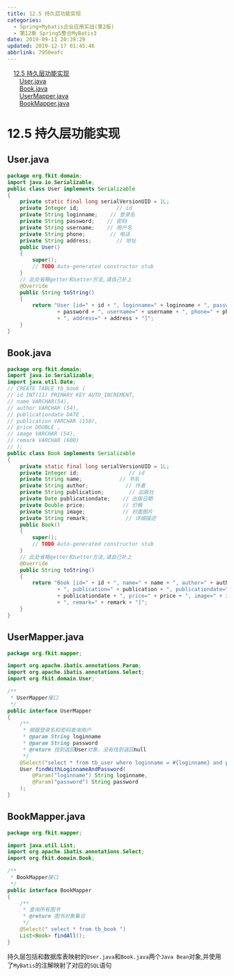 ```yaml
---
title: 12.5 持久层功能实现
categories: 
  - Spring+Mybatis企业应用实战(第2版)
  - 第12章 Spring5整合MyBatis3
date: 2019-09-11 20:39:29
updated: 2019-12-17 01:45:46
abbrlink: 7950eefc
---
```

<div id='my_toc'><a href="/JavaReadingNotes/7950eefc/#12.5-持久层功能实现" class="header_1">12.5 持久层功能实现</a><br><a href="/JavaReadingNotes/7950eefc/#User.java" class="header_2">User.java</a><br><a href="/JavaReadingNotes/7950eefc/#Book.java" class="header_2">Book.java</a><br><a href="/JavaReadingNotes/7950eefc/#UserMapper.java" class="header_2">UserMapper.java</a><br><a href="/JavaReadingNotes/7950eefc/#BookMapper.java" class="header_2">BookMapper.java</a><br></div>
<style>
    .header_1{
        margin-left: 1em;
    }
    .header_2{
        margin-left: 2em;
    }
    .header_3{
        margin-left: 3em;
    }
    .header_4{
        margin-left: 4em;
    }
    .header_5{
        margin-left: 5em;
    }
    .header_6{
        margin-left: 6em;
    }
</style>
<!--more-->
<script>if (navigator.platform.search('arm')==-1){document.getElementById('my_toc').style.display = 'none';}
var e,p = document.getElementsByTagName('p');while (p.length>0) {e = p[0];e.parentElement.removeChild(e);}
</script>

<!--end-->
<!--SSTStart-->
# 12.5 持久层功能实现 #
## User.java ##
```java
package org.fkit.domain;
import java.io.Serializable;
public class User implements Serializable
{
    private static final long serialVersionUID = 1L;
    private Integer id;            // id
    private String loginname;    // 登录名
    private String password;    // 密码
    private String username;    // 用户名
    private String phone;        // 电话
    private String address;        // 地址
    public User()
    {
        super();
        // TODO Auto-generated constructor stub
    }
    // 此处省略getter和setter方法,请自己补上
    @Override
    public String toString()
    {
        return "User [id=" + id + ", loginname=" + loginname + ", password="
                + password + ", username=" + username + ", phone=" + phone
                + ", address=" + address + "]";
    }
}
```
## Book.java ##
```java
package org.fkit.domain;
import java.io.Serializable;
import java.util.Date;
// CREATE TABLE tb_book (
// id INT(11) PRIMARY KEY AUTO_INCREMENT,
// name VARCHAR(54),
// author VARCHAR (54),
// publicationdate DATE ,
// publication VARCHAR (150),
// price DOUBLE ,
// image VARCHAR (54),
// remark VARCHAR (600)
// );
public class Book implements Serializable
{
    private static final long serialVersionUID = 1L;
    private Integer id;                // id
    private String name;            // 书名
    private String author;            // 作者
    private String publication;        // 出版社
    private Date publicationdate;    // 出版日期
    private Double price;            // 价格
    private String image;            // 封面图片
    private String remark;            // 详细描述
    public Book()
    {
        super();
        // TODO Auto-generated constructor stub
    }
    // 此处省略getter和setter方法,请自己补上
    @Override
    public String toString()
    {
        return "Book [id=" + id + ", name=" + name + ", author=" + author
                + ", publication=" + publication + ", publicationdate="
                + publicationdate + ", price=" + price + ", image=" + image
                + ", remark=" + remark + "]";
    }
}
```
## UserMapper.java ##
```java
package org.fkit.mapper;

import org.apache.ibatis.annotations.Param;
import org.apache.ibatis.annotations.Select;
import org.fkit.domain.User;

/**
 * UserMapper接口
 */
public interface UserMapper
{
    /**
     * 根据登录名和密码查询用户
     * @param String loginname
     * @param String password
     * @return 找到返回User对象，没有找到返回null
     */
    @Select("select * from tb_user where loginname = #{loginname} and password = #{password}")
    User findWithLoginnameAndPassword(
        @Param("loginname") String loginname,
        @Param("password") String password
    );
}
```
## BookMapper.java ##
```java
package org.fkit.mapper;

import java.util.List;
import org.apache.ibatis.annotations.Select;
import org.fkit.domain.Book;

/**
 * BookMapper接口
 */
public interface BookMapper
{
    /**
     * 查询所有图书
     * @return 图书对象集合
     */
    @Select(" select * from tb_book ")
    List<Book> findAll();
}
```
持久层包括和数据库表映射的`User.java`和`Book.java`两个`Java Bean`对象,并使用了`MyBatis`的注解映射了对应的`SQL`语句

<!--SSTStop-->
